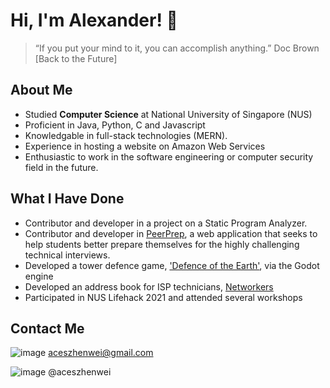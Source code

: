 # Hi, I'm Alexander! 👋
> “If you put your mind to it, you can accomplish anything.” Doc Brown [Back to the Future]

## About Me
- Studied **Computer Science** at National University of Singapore (NUS)
- Proficient in Java, Python, C and Javascript
- Knowledgable in full-stack technologies (MERN).
- Experience in hosting a website on Amazon Web Services
- Enthusiastic to work in the software engineering or computer security field in the future.

## What I Have Done
- Contributor and developer in a project on a Static Program Analyzer. 
- Contributor and developer in [PeerPrep](https://github.com/CS3219-AY2223S1/cs3219-project-ay2223s1-g40), a web application that seeks to help students better prepare themselves for the highly challenging technical interviews.
- Developed a tower defence game, ['Defence of the Earth'](https://github.com/aceszhenwei/Orbital-Project), via the Godot engine
- Developed an address book for ISP technicians, [Networkers](https://github.com/aceszhenwei/tp)
- Participated in NUS Lifehack 2021 and attended several workshops

## Contact Me
![image](https://img.shields.io/badge/Gmail-D14836?style=for-the-badge&logo=gmail&logoColor=white) aceszhenwei@gmail.com

![image](https://img.shields.io/badge/Telegram-2CA5E0?style=for-the-badge&logo=telegram&logoColor=white) @aceszhenwei
